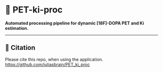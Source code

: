 # 🧠 PET-ki-proc

**Automated processing pipeline for dynamic [18F]-DOPA PET and Ki estimation.**

---

## 📎 Citation
Please cite this repo, when using the application. <https://github.com/juliasbrain/PET_ki_proc>
